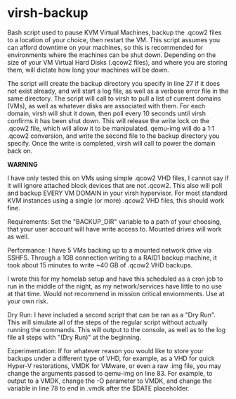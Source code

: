 # virsh-backup
Bash script used to pause KVM Virtual Machines, backup the .qcow2 files to a location of your choice, then restart the VM.
This script assumes you can afford downtime on your machines, so this is recommended for environments where the machines can be shut down.
Depending on the size of your VM Virtual Hard Disks (.qcow2 files), and where you are storing them, will dictate how long your machines will be down.

The script will create the backup directory you specify in line 27 if it does not exist already, and will start a log file, as well as a verbose error file in the same directory. The script will call to virsh to pull a list of current domains (VMs), as well as whatever disks are associated with them. For each domain, virsh will shut it down, then poll every 10 seconds until virsh confirms it has been shut down. This will release the write lock on the .qcow2 file, which will allow it to be manipulated. qemu-img will do a 1:1 .qcow2 conversion, and write the second file to the backup directory you specify. Once the write is completed, virsh will call to power the domain back on.

**WARNING**

I have only tested this on VMs using simple .qcow2 VHD files, I cannot say if it will ignore attached block devices that are not .qcow2. This also will poll and backup EVERY VM DOMAIN in your virsh hypervisor. For most standard KVM instances using a single (or more) .qcow2 VHD files, this should work fine.

Requirements:
Set the "BACKUP_DIR" variable to a path of your choosing, that your user account will have write access to. Mounted drives will work as well.

Performance:
I have 5 VMs backing up to a mounted network drive via SSHFS. Through a 1GB connection writing to a RAID1 backup machine, it took about 15 minutes to write ~40 GB of .qcow2 VHD backups. 

I wrote this for my homelab setup and have this scheduled as a cron job to run in the middle of the night, as my network/services have little to no use at that time. Would not recommend in mission critical enviornments. Use at your own risk. 

Dry Run:
I have included a second script that can be ran as a "Dry Run". This will simulate all of the steps of the regular script without actually running the commands. This will output to the console, as well as to the log file all steps with "(Dry Run)" at the beginning.

Experimentation:
If for whatever reason you would like to store your backups under a different type of VHD, for example, as a VHD for quick Hyper-V restorations, VMDK for VMware, or even a raw .img file, you may change the arguments passed to qemu-img on line 83. For example, to output to a VMDK, change the -O parameter to VMDK, and change the variable in line 78 to end in .vmdk after the $DATE placeholder.
